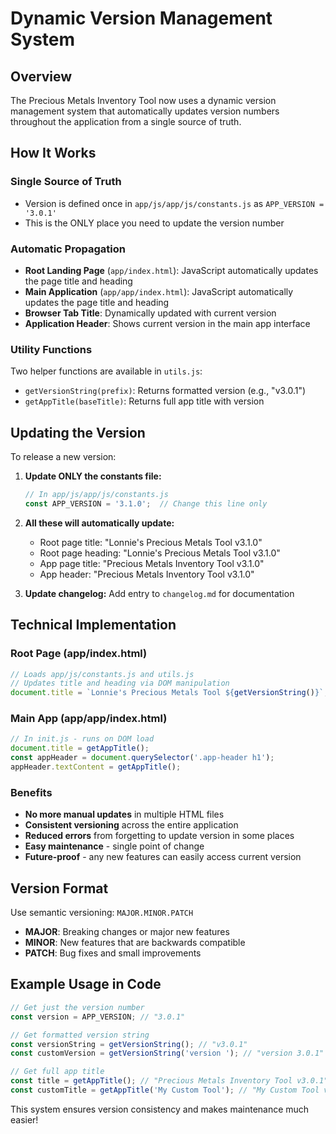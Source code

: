 # Dynamic Version Management System

## Overview 

The Precious Metals Inventory Tool now uses a dynamic version management system that automatically updates version numbers throughout the application from a single source of truth.

## How It Works

### Single Source of Truth
- Version is defined once in `app/js/app/js/constants.js` as `APP_VERSION = '3.0.1'`
- This is the ONLY place you need to update the version number

### Automatic Propagation
- **Root Landing Page** (`app/index.html`): JavaScript automatically updates the page title and heading
- **Main Application** (`app/app/index.html`): JavaScript automatically updates the page title and heading  
- **Browser Tab Title**: Dynamically updated with current version
- **Application Header**: Shows current version in the main app interface

### Utility Functions
Two helper functions are available in `utils.js`:
- `getVersionString(prefix)`: Returns formatted version (e.g., "v3.0.1")
- `getAppTitle(baseTitle)`: Returns full app title with version

## Updating the Version

To release a new version:

1. **Update ONLY the constants file:**
   ```javascript
   // In app/js/app/js/constants.js
   const APP_VERSION = '3.1.0';  // Change this line only
   ```

2. **All these will automatically update:**
   - Root page title: "Lonnie's Precious Metals Tool v3.1.0"
   - Root page heading: "Lonnie's Precious Metals Tool v3.1.0"
   - App page title: "Precious Metals Inventory Tool v3.1.0"
   - App header: "Precious Metals Inventory Tool v3.1.0"

3. **Update changelog:** Add entry to `changelog.md` for documentation

## Technical Implementation

### Root Page (app/index.html)
```javascript
// Loads app/js/constants.js and utils.js
// Updates title and heading via DOM manipulation
document.title = `Lonnie's Precious Metals Tool ${getVersionString()}`;
```

### Main App (app/app/index.html)
```javascript
// In init.js - runs on DOM load
document.title = getAppTitle();
const appHeader = document.querySelector('.app-header h1');
appHeader.textContent = getAppTitle();
```

### Benefits
- **No more manual updates** in multiple HTML files
- **Consistent versioning** across the entire application
- **Reduced errors** from forgetting to update version in some places
- **Easy maintenance** - single point of change
- **Future-proof** - any new features can easily access current version

## Version Format
Use semantic versioning: `MAJOR.MINOR.PATCH`
- **MAJOR**: Breaking changes or major new features
- **MINOR**: New features that are backwards compatible  
- **PATCH**: Bug fixes and small improvements

## Example Usage in Code
```javascript
// Get just the version number
const version = APP_VERSION; // "3.0.1"

// Get formatted version string
const versionString = getVersionString(); // "v3.0.1"
const customVersion = getVersionString('version '); // "version 3.0.1"

// Get full app title
const title = getAppTitle(); // "Precious Metals Inventory Tool v3.0.1"
const customTitle = getAppTitle('My Custom Tool'); // "My Custom Tool v3.0.1"
```

This system ensures version consistency and makes maintenance much easier!
